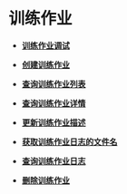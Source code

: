 # 训练作业<a name="modelarts_04_0158"></a>

-   **[训练作业调试](训练作业调试.md)**  

-   **[创建训练作业](创建训练作业.md)**  

-   **[查询训练作业列表](查询训练作业列表.md)**  

-   **[查询训练作业详情](查询训练作业详情.md)**  

-   **[更新训练作业描述](更新训练作业描述.md)**  

-   **[获取训练作业日志的文件名](获取训练作业日志的文件名.md)**  

-   **[查询训练作业日志](查询训练作业日志.md)**  

-   **[删除训练作业](删除训练作业.md)**  


